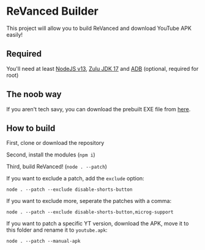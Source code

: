 # ReVanced Builder

This project will allow you to build ReVanced and download YouTube APK easily!

## Required

You'll need at least [NodeJS v13](https://nodejs.org/), [Zulu JDK 17](https://www.azul.com/downloads/?version=java-17-lts&package=jdk) and [ADB](https://developer.android.com/studio/command-line/adb) (optional, required for root)

## The noob way

If you aren't tech savy, you can download the prebuilt EXE file from [here](https://github.com/reisxd/revanced-builder/releases).

## How to build

First, clone or download the repository

Second, install the modules (`npm i`)

Third, build ReVanced! (`node . --patch`)

If you want to exclude a patch, add the `exclude` option:

`node . --patch --exclude disable-shorts-button`

If you want to exclude more, seperate the patches with a comma:

`node . --patch --exclude disable-shorts-button,microg-support`

If you want to patch a specific YT version, download the APK, move it to this folder and rename it to `youtube.apk`:

`node . --patch --manual-apk`
